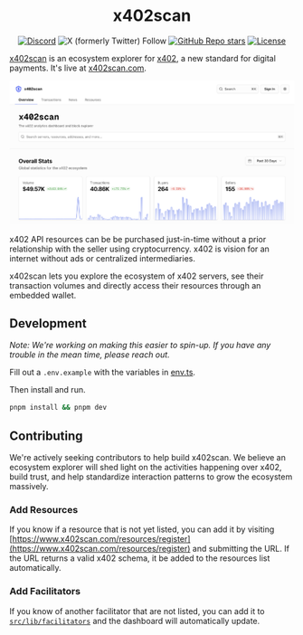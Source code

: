 <div align="center">

# x402scan

</div>

<div align="center">
    
  [![Discord](https://img.shields.io/discord/1382120201713352836?style=flat&logo=discord&logoColor=white&label=Discord)](https://discord.gg/JuKt7tPnNc) 
  ![X (formerly Twitter) Follow](https://img.shields.io/twitter/follow/merit_systems) 
  [![GitHub Repo stars](https://img.shields.io/github/stars/Merit-Systems/echo?style=social)](https://github.com/Merit-Systems/echo) 
  [![License](https://img.shields.io/badge/License-Apache%202.0-blue.svg)](https://opensource.org/licenses/Apache-2.0)

</div>

[x402scan](https://x402scan.com) is an ecosystem explorer for [x402](https://www.x402.org/), a new standard for digital payments. It's live at [x402scan.com](https://x402scan.com).

![x402scan screenshot](./preview.png)

x402 API resources can be be purchased just-in-time without a prior relationship with the seller using cryptocurrency. x402 is vision for an internet without ads or centralized intermediaries.

x402scan lets you explore the ecosystem of x402 servers, see their transaction volumes and directly access their resources through an embedded wallet.

## Development

_Note: We're working on making this easier to spin-up. If you have any trouble in the mean time, please reach out._

Fill out a `.env.example` with the variables in [env.ts](https://github.com/Merit-Systems/x402scan/blob/main/.env.example).

Then install and run.

```bash
pnpm install && pnpm dev
```

## Contributing

We're actively seeking contributors to help build x402scan. We believe an ecosystem explorer will shed light on the activities happening over x402, build trust, and help standardize interaction patterns to grow the ecosystem massively.

### Add Resources

If you know if a resource that is not yet listed, you can add it by visiting [https://www.x402scan.com/resources/register](https://www.x402scan.com/resources/register) and submitting the URL. If the URL returns a valid x402 schema, it be added to the resources list automatically.

### Add Facilitators

If you know of another facilitator that are not listed, you can add it to [`src/lib/facilitators`](https://github.com/Merit-Systems/x402scan/blob/main/src/lib/facilitators.ts) and the dashboard will automatically update.
